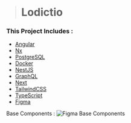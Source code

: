 > # Lodictio

### This Project Includes : 
- [Angular](https://angular.io/start) 
- [Nx](https://nx.dev/getting-started/intro)  
- [PostgreSQL](https://www.postgresql.org/docs/)
- [Docker](https://docs.docker.com/)
- [NestJS](https://docs.nestjs.com/)
- [GraphQL](https://graphql.org/learn/)
- [Next](https://nextjs.org/docs/getting-started)
- [TailwindCSS](https://tailwindcss.com/docs/installation)
- [TypeScript](https://www.typescriptlang.org/docs/)
- [Figma](https://www.figma.com/)

Base Components : 
![Figma Base Components](https://user-images.githubusercontent.com/17720668/193667240-b5197ef3-8bce-4c08-ace0-57e3755406f2.png)
